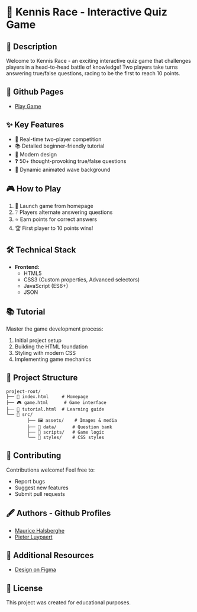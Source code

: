 # 🎯 Kennis Race - Interactive Quiz Game

## 📝 Description

Welcome to Kennis Race - an exciting interactive quiz game that challenges players in a head-to-head battle of knowledge! Two players take turns answering true/false questions, racing to be the first to reach 10 points.

## 🔗 Github Pages

- [Play Game](https://pgmgent-atwork2.github.io/project-1-workshop-start-to-code-maurice-en-pieter/)

## ✨ Key Features

- 👥 Real-time two-player competition
- 📚 Detailed beginner-friendly tutorial
- 🎨 Modern design
- ❓ 50+ thought-provoking true/false questions
- 🌊 Dynamic animated wave background

## 🎮 How to Play

1. 🏁 Launch game from homepage
2. ❔ Players alternate answering questions
3. ⭐ Earn points for correct answers
4. 🏆 First player to 10 points wins!

## 🛠️ Technical Stack

- **Frontend:**
    - HTML5
    - CSS3 (Custom properties, Advanced selectors)
    - JavaScript (ES6+)
    - JSON

## 📚 Tutorial

Master the game development process:
1. Initial project setup
2. Building the HTML foundation
3. Styling with modern CSS
4. Implementing game mechanics

## 📂 Project Structure

```
project-root/
├── 📄 index.html     # Homepage
├── 🎮 game.html      # Game interface
├── 📖 tutorial.html  # Learning guide
└── 📁 src/
        ├── 🖼️ assets/    # Images & media
        ├── 📝 data/      # Question bank
        ├── 🔧 scripts/   # Game logic
        └── 🎨 styles/    # CSS styles
```

## 🤝 Contributing

Contributions welcome! Feel free to:
- Report bugs
- Suggest new features
- Submit pull requests

## 🖋️ Authors - Github Profiles

- [Maurice Halsberghe](https://github.com/mauriceHalsberghe)
- [Pieter Luypaert](https://github.com/PieterLuypaert)

## 🔗 Additional Resources

- [Design on Figma](https://www.figma.com/board/5ahwZjnvUl6shgSoPKMWfC/Untitled?node-id=0-1&t=IXedgi0Zu3D86jNA-1)

## 📄 License

This project was created for educational purposes.
